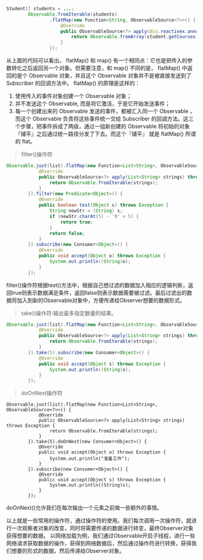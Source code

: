 



```java
Student[] students = ...;
        Observable.fromIterable(students)
                .flatMap(new Function<String, ObservableSource<?>>() {
                    @Override
                    public ObservableSource<?> apply(@io.reactivex.annotations.NonNull Student student) throws Exception {
                        return Observable.fromArray(student.getCourses());
                    }
                });
```
从上面的代码可以看出， flatMap() 和 map() 有一个相同点：它也是把传入的参数转化之后返回另一个对象。但需要注意，和 map() 不同的是，
flatMap() 中返回的是个 Observable 对象，并且这个 Observable 对象并不是被直接发送到了 Subscriber 的回调方法中。 flatMap()
的原理是这样的：
1. 使用传入的事件对象创建一个 Observable 对象；
2. 并不发送这个 Observable, 而是将它激活，于是它开始发送事件；
3. 每一个创建出来的 Observable 发送的事件，都被汇入同一个 Observable ，而这个 Observable 负责将这些事件统一交给 Subscriber
的回调方法。这三个步骤，把事件拆成了两级，通过一组新创建的 Observable 将初始的对象『铺平』之后通过统一路径分发了下去。而这个『铺平』
就是 flatMap() 所谓的 flat。

> filter()操作符
```java
Observable.just(list).flatMap(new Function<List<String>, ObservableSource<?>>() {
            @Override
            public ObservableSource<?> apply(List<String> strings) throws Exception {
                return Observable.fromIterable(strings);
            }
        }).filter(new Predicate<Object>() {
            @Override
            public boolean test(Object s) throws Exception {
                String newStr = (String) s;
                if (newStr.charAt(5) - '0' > 5) {
                    return true;
                }
                return false;
            }
        }).subscribe(new Consumer<Object>() {
            @Override
            public void accept(Object o) throws Exception {
                System.out.println((String)o);
            }
        });
```
filter()操作符根据test()方法中，根据自己想过滤的数据加入相应的逻辑判断，返回true则表示数据满足条件，返回false则表示数据需要被过滤。最后过滤出的数据将加入到新的Observable对象中，方便传递给Observer想要的数据形式。

> take()操作符:输出最多指定数量的结果。

```java
Observable.just(list).flatMap(new Function<List<String>, ObservableSource<?>>() {
            @Override
            public ObservableSource<?> apply(List<String> strings) throws Exception {
                return Observable.fromIterable(strings);
            }
        }).take(5).subscribe(new Consumer<Object>() {
            @Override
            public void accept(Object s) throws Exception {
                System.out.println((String)s);
            }
        });
```
> doOnNext操作符

```
Observable.just(list).flatMap(new Function<List<String>, ObservableSource<?>>() {
            @Override
            public ObservableSource<?> apply(List<String> strings) throws Exception {
                return Observable.fromIterable(strings);
            }
        }).take(5).doOnNext(new Consumer<Object>() {
            @Override
            public void accept(Object o) throws Exception {
                System.out.println("准备工作");
            }
        }).subscribe(new Consumer<Object>() {
            @Override
            public void accept(Object s) throws Exception {
                System.out.println((String)s);
            }
        });
```
doOnNext()允许我们在每次输出一个元素之前做一些额外的事情。

以上就是一些常用的操作符，通过操作符的使用。我们每次调用一次操作符，就进行一次观察者对象的改变，同时将需要传递的数据进行转变，最终Observer对象获得想要的数据。
以网络加载为例，我们通过Observable开启子线程，进行一些网络请求获取数据的操作，获得到网络数据后，然后通过操作符进行转换，获得我们想要的形式的数据，然后传递给Observer对象。
